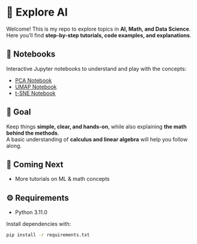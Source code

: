 # 🌱 Explore AI  

Welcome! This is my repo to explore topics in **AI, Math, and Data Science**.  
Here you’ll find **step-by-step tutorials, code examples, and explanations**.  

## 📓 Notebooks  
Interactive Jupyter notebooks to understand and play with the concepts:  
- [PCA Notebook](https://github.com/mutluhtc/exploreAI/blob/main/notebooks/PCA.ipynb)  
- [UMAP Notebook](https://github.com/mutluhtc/exploreAI/blob/main/notebooks/UMAP.ipynb)
- [t-SNE Notebook](https://github.com/mutluhtc/exploreAI/blob/main/notebooks/tSNE.ipynb)

## 🎯 Goal  
Keep things **simple, clear, and hands-on**, while also explaining **the math behind the methods**.  
A basic understanding of **calculus and linear algebra** will help you follow along.

## 🚀 Coming Next  
- More tutorials on ML & math concepts  

## ⚙️ Requirements  
- Python 3.11.0  

Install dependencies with:  
```bash
pip install -r requirements.txt
